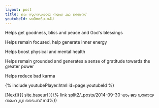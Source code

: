 ```yaml
---
layout: post
title: ഓം സുഗന്ധരായ നമഹ ൧൧ ടൈംസ്
youtubeId: wuDnoSu-xAU
---
```

 
 
Helps get goodness, bliss and peace and God's blessings
 
Helps remain focused, help generate inner energy 
 
Helps boost physical and mental health 
 
Helps remain grounded and generates a sense of gratitude towards the greater power 
 
Helps reduce bad karma
 
 
 
 


{% include youtubePlayer.html id=page.youtubeId %}
 
[Next]({{ site.baseurl }}{% link  split2/_posts/2014-09-30-ഓം ജട ധാരായ നമഹ ൧൧ ടൈംസ്.md%})
 
